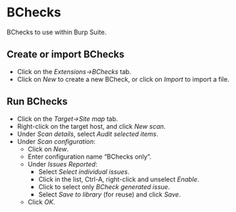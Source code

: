 # BChecks
BChecks to use within Burp Suite.

## Create or import BChecks

* Click on the _Extensions->BChecks_ tab.
* Click on _New_ to create a new BCheck, or click on _Import_ to import a file.

## Run BChecks

* Click on the _Target->Site map_ tab.
* Right-click on the target host, and click _New scan_.
* Under _Scan details_, select _Audit selected items_.
* Under _Scan configuration_:
    * Click on _New_.
    * Enter configuration name “BChecks only”.
    * Under _Issues Reported_:
        * Select _Select individual issues_.
        * Click in the list, Ctrl-A, right-click and unselect _Enable_.
        * Click to select only _BCheck generated issue_.
        * Select _Save to library_ (for reuse) and click _Save_.
    * Click _OK_.
